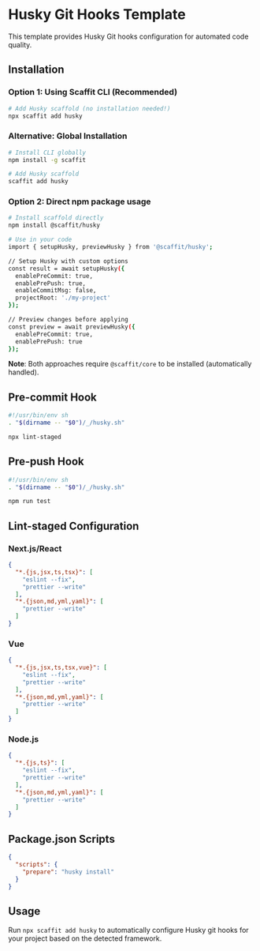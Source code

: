 # Husky Git Hooks Template

This template provides Husky Git hooks configuration for automated code quality.

## Installation

### Option 1: Using Scaffit CLI (Recommended)
```bash
# Add Husky scaffold (no installation needed!)
npx scaffit add husky
```

### Alternative: Global Installation
```bash
# Install CLI globally
npm install -g scaffit

# Add Husky scaffold
scaffit add husky
```

### Option 2: Direct npm package usage
```bash
# Install scaffold directly
npm install @scaffit/husky

# Use in your code
import { setupHusky, previewHusky } from '@scaffit/husky';

// Setup Husky with custom options
const result = await setupHusky({
  enablePreCommit: true,
  enablePrePush: true,
  enableCommitMsg: false,
  projectRoot: './my-project'
});

// Preview changes before applying
const preview = await previewHusky({
  enablePreCommit: true,
  enablePrePush: true
});
```

**Note**: Both approaches require `@scaffit/core` to be installed (automatically handled).

## Pre-commit Hook

```bash
#!/usr/bin/env sh
. "$(dirname -- "$0")/_/husky.sh"

npx lint-staged
```

## Pre-push Hook

```bash
#!/usr/bin/env sh
. "$(dirname -- "$0")/_/husky.sh"

npm run test
```

## Lint-staged Configuration

### Next.js/React
```json
{
  "*.{js,jsx,ts,tsx}": [
    "eslint --fix",
    "prettier --write"
  ],
  "*.{json,md,yml,yaml}": [
    "prettier --write"
  ]
}
```

### Vue
```json
{
  "*.{js,jsx,ts,tsx,vue}": [
    "eslint --fix",
    "prettier --write"
  ],
  "*.{json,md,yml,yaml}": [
    "prettier --write"
  ]
}
```

### Node.js
```json
{
  "*.{js,ts}": [
    "eslint --fix",
    "prettier --write"
  ],
  "*.{json,md,yml,yaml}": [
    "prettier --write"
  ]
}
```

## Package.json Scripts

```json
{
  "scripts": {
    "prepare": "husky install"
  }
}
```

## Usage

Run `npx scaffit add husky` to automatically configure Husky git hooks for your project based on the detected framework.

